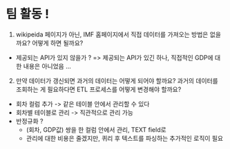 # 팀 활동 !
1. wikipeida 페이지가 아닌, IMF 홈페이지에서 직접 데이터를 가져오는 방법은 없을까요? 어떻게 하면 될까요?
- 제공되는 API가 있지 않을가 ? => 제공되는 API가 있긴 하나, 직접적인 GDP에 대한 내용은 아니었음 ...

2. 만약 데이터가 갱신되면 과거의 데이터는 어떻게 되어야 할까요? 과거의 데이터를 조회하는 게 필요하다면 ETL 프로세스를 어떻게 변경해야 할까요?
- 회차 컬럼 추가 -> 같은 테이블 안에서 관리할 수 있다
- 회차별 테이블로 관리 -> 직관적으로 관리 가능
- 반정규화 ?
    - (회차, GDP값) 쌍을 한 컬럼 안에서 관리, TEXT field로
    - 관리에 대한 비용은 줄겠지만, 퀴리 후 텍스트를 파싱하는 추가적인 로직이 필요

